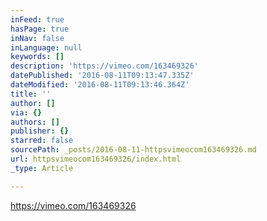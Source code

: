 ```yaml
---
inFeed: true
hasPage: true
inNav: false
inLanguage: null
keywords: []
description: 'https://vimeo.com/163469326'
datePublished: '2016-08-11T09:13:47.335Z'
dateModified: '2016-08-11T09:13:46.364Z'
title: ''
author: []
via: {}
authors: []
publisher: {}
starred: false
sourcePath: _posts/2016-08-11-httpsvimeocom163469326.md
url: httpsvimeocom163469326/index.html
_type: Article

---
```

https://vimeo.com/163469326